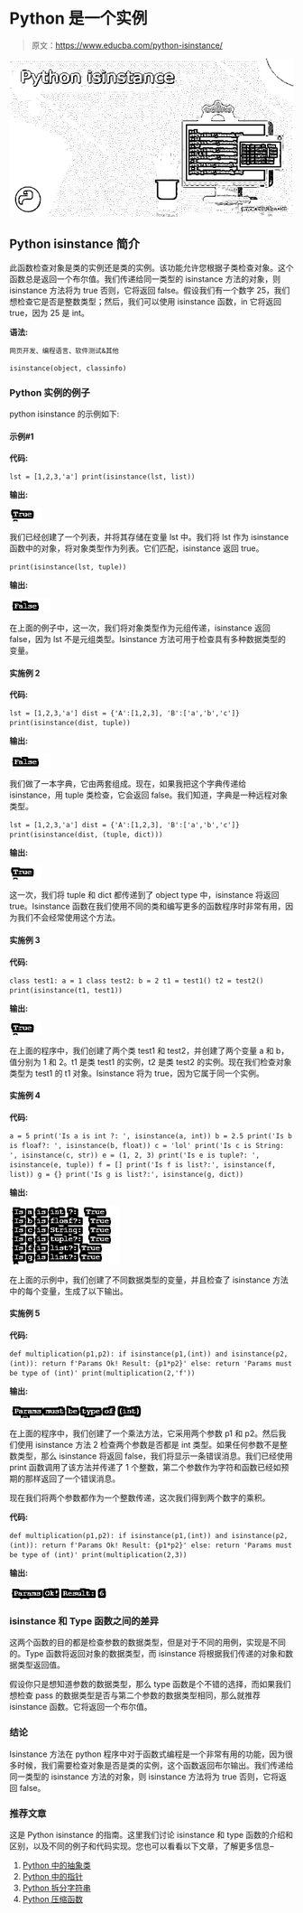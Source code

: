 # Python 是一个实例

> 原文：<https://www.educba.com/python-isinstance/>

![Python isinstance](img/92d9fd1372d572263ec0993477bd0b07.png)



## Python isinstance 简介

此函数检查对象是类的实例还是类的实例。该功能允许您根据子类检查对象。这个函数总是返回一个布尔值。我们传递给同一类型的 isinstance 方法的对象，则 isinstance 方法将为 true 否则，它将返回 false。假设我们有一个数字 25，我们想检查它是否是整数类型；然后，我们可以使用 isinstance 函数，in 它将返回 true，因为 25 是 int。

**语法:**

<small>网页开发、编程语言、软件测试&其他</small>

`isinstance(object, classinfo)`

### Python 实例的例子

python isinstance 的示例如下:

#### 示例#1

**代码:**

`lst = [1,2,3,'a'] print(isinstance(lst, list))`

**输出:**

![Python isinstance-1.1](img/a797dd6fb1066a89af77ac5d81d110ad.png "Python isinstance-1.1")



我们已经创建了一个列表，并将其存储在变量 lst 中。我们将 lst 作为 isinstance 函数中的对象，将对象类型作为列表。它们匹配，isinstance 返回 true。

`print(isinstance(lst, tuple))`

**输出:**

![Python isinstance-1.2](img/09c1b13a0d2e82bcd05a925272b494ab.png "Python isinstance-1.2")



在上面的例子中，这一次，我们将对象类型作为元组传递，isinstance 返回 false，因为 lst 不是元组类型。Isinstance 方法可用于检查具有多种数据类型的变量。

#### 实施例 2

**代码:**

`lst = [1,2,3,'a'] dist = {'A':[1,2,3], 'B':['a','b','c']}
print(isinstance(dist, tuple))`

**输出:**

![Python isinstance-1.3](img/a44f2fc8eef8067552e271a4d0133915.png "Python isinstance-1.3")



我们做了一本字典，它由两套组成。现在，如果我把这个字典传递给 isinstance，用 tuple 类检查，它会返回 false。我们知道，字典是一种远程对象类型。

`lst = [1,2,3,'a'] dist = {'A':[1,2,3], 'B':['a','b','c']}
print(isinstance(dist, (tuple, dict)))`

**输出:**

![Python isinstance-1.1](img/a797dd6fb1066a89af77ac5d81d110ad.png "Python isinstance-1.1")



这一次，我们将 tuple 和 dict 都传递到了 object type 中，isinstance 将返回 true。Isinstance 函数在我们使用不同的类和编写更多的函数程序时非常有用，因为我们不会经常使用这个方法。

#### 实施例 3

**代码:**

`class test1:
a = 1
class test2:
b = 2
t1 = test1()
t2 = test2()
print(isinstance(t1, test1))`

**输出:**

![Python isinstance-1.1](img/a797dd6fb1066a89af77ac5d81d110ad.png "Python isinstance-1.1")



在上面的程序中，我们创建了两个类 test1 和 test2，并创建了两个变量 a 和 b，值分别为 1 和 2。t1 是类 test1 的实例，t2 是类 test2 的实例。现在我们检查对象类型为 test1 的 t1 对象。Isinstance 将为 true，因为它属于同一个实例。

#### 实施例 4

**代码:**

`a = 5
print('Is a is int ?: ', isinstance(a, int))
b = 2.5
print('Is b is floaf?: ', isinstance(b, float))
c = 'lol'
print('Is c is String: ', isinstance(c, str))
e = (1, 2, 3)
print('Is e is tuple?: ', isinstance(e, tuple))
f = [] print('Is f is list?:', isinstance(f, list))
g = {}
print('Is g is list?:', isinstance(g, dict))`

**输出:**

![Output-1.4](img/4e679ced0a6f2e21d089638aab2cc7cd.png "Output-1.4")



在上面的示例中，我们创建了不同数据类型的变量，并且检查了 isinstance 方法中的每个变量，生成了以下输出。

#### 实施例 5

**代码:**

`def multiplication(p1,p2):
if isinstance(p1,(int)) and isinstance(p2, (int)):
return f'Params Ok! Result: {p1*p2}'
else:
return 'Params must be type of (int)'
print(multiplication(2,'f'))`

**输出:**

![Output-1.5](img/640d6fa3c49573ded31228e030f6709d.png "Output-1.5")



在上面的程序中，我们创建了一个乘法方法，它采用两个参数 p1 和 p2。然后我们使用 isinstance 方法 2 检查两个参数是否都是 int 类型。如果任何参数不是整数类型，那么 isinstance 将返回 false，我们将显示一条错误消息。我们已经使用 print 函数调用了该方法并传递了 1 个整数，第二个参数作为字符和函数已经如预期的那样返回了一个错误消息。

现在我们将两个参数都作为一个整数传递，这次我们得到两个数字的乘积。

**代码:**

`def multiplication(p1,p2):
if isinstance(p1,(int)) and isinstance(p2, (int)):
return f'Params Ok! Result: {p1*p2}'
else:
return 'Params must be type of (int)'
print(multiplication(2,3))`

**输出:**

![Output-1.6](img/6b9e152cd250543a432656c5ac6680d6.png "Output-1.6")



### isinstance 和 Type 函数之间的差异

这两个函数的目的都是检查参数的数据类型，但是对于不同的用例，实现是不同的。Type 函数将返回对象的数据类型，而 isinstance 将根据我们传递的对象和数据类型返回值。

假设你只是想知道参数的数据类型，那么 type 函数是个不错的选择，而如果我们想检查 pass 的数据类型是否与第二个参数的数据类型相同，那么就推荐 isinstance 函数。它将返回一个布尔值。

### 结论

Isinstance 方法在 python 程序中对于函数式编程是一个非常有用的功能，因为很多时候，我们需要检查对象是否是类的实例，这个函数返回布尔输出。我们传递给同一类型的 isinstance 方法的对象，则 isinstance 方法将为 true 否则，它将返回 false。

### 推荐文章

这是 Python isinstance 的指南。这里我们讨论 isinstance 和 type 函数的介绍和区别，以及不同的例子和代码实现。您也可以看看以下文章，了解更多信息–

1.  [Python 中的抽象类](https://www.educba.com/abstract-class-in-python/)
2.  [Python 中的指针](https://www.educba.com/pointers-in-python/)
3.  [Python 拆分字符串](https://www.educba.com/python-split-string/)
4.  [Python 压缩函数](https://www.educba.com/python-zip-function/)





